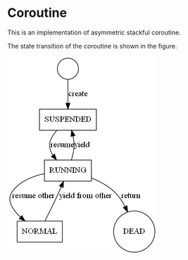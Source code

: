 Coroutine
=========

This is an implementation of asymmetric stackful coroutine.

The state transition of the coroutine is shown in the figure.

![state-transition](graph.png)